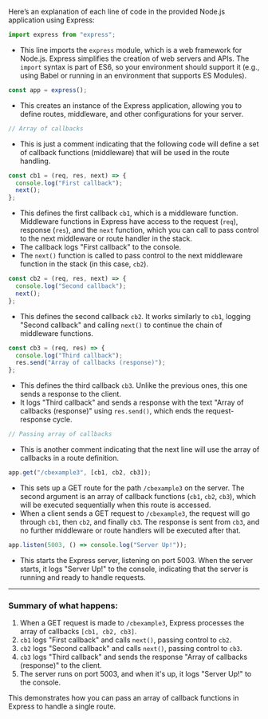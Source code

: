 Here’s an explanation of each line of code in the provided Node.js application using Express:

```javascript
import express from "express";
```

- This line imports the `express` module, which is a web framework for Node.js. Express simplifies the creation of web servers and APIs. The `import` syntax is part of ES6, so your environment should support it (e.g., using Babel or running in an environment that supports ES Modules).

```javascript
const app = express();
```

- This creates an instance of the Express application, allowing you to define routes, middleware, and other configurations for your server.

```javascript
// Array of callbacks
```

- This is just a comment indicating that the following code will define a set of callback functions (middleware) that will be used in the route handling.

```javascript
const cb1 = (req, res, next) => {
  console.log("First callback");
  next();
};
```

- This defines the first callback `cb1`, which is a middleware function. Middleware functions in Express have access to the request (`req`), response (`res`), and the `next` function, which you can call to pass control to the next middleware or route handler in the stack.
- The callback logs "First callback" to the console.
- The `next()` function is called to pass control to the next middleware function in the stack (in this case, `cb2`).

```javascript
const cb2 = (req, res, next) => {
  console.log("Second callback");
  next();
};
```

- This defines the second callback `cb2`. It works similarly to `cb1`, logging "Second callback" and calling `next()` to continue the chain of middleware functions.

```javascript
const cb3 = (req, res) => {
  console.log("Third callback");
  res.send("Array of callbacks (response)");
};
```

- This defines the third callback `cb3`. Unlike the previous ones, this one sends a response to the client.
- It logs "Third callback" and sends a response with the text "Array of callbacks (response)" using `res.send()`, which ends the request-response cycle.

```javascript
// Passing array of callbacks
```

- This is another comment indicating that the next line will use the array of callbacks in a route definition.

```javascript
app.get("/cbexample3", [cb1, cb2, cb3]);
```

- This sets up a GET route for the path `/cbexample3` on the server. The second argument is an array of callback functions (`cb1`, `cb2`, `cb3`), which will be executed sequentially when this route is accessed.
- When a client sends a GET request to `/cbexample3`, the request will go through `cb1`, then `cb2`, and finally `cb3`. The response is sent from `cb3`, and no further middleware or route handlers will be executed after that.

```javascript
app.listen(5003, () => console.log("Server Up!"));
```

- This starts the Express server, listening on port 5003. When the server starts, it logs "Server Up!" to the console, indicating that the server is running and ready to handle requests.

---

### Summary of what happens:

1. When a GET request is made to `/cbexample3`, Express processes the array of callbacks `[cb1, cb2, cb3]`.
2. `cb1` logs "First callback" and calls `next()`, passing control to `cb2`.
3. `cb2` logs "Second callback" and calls `next()`, passing control to `cb3`.
4. `cb3` logs "Third callback" and sends the response "Array of callbacks (response)" to the client.
5. The server runs on port 5003, and when it's up, it logs "Server Up!" to the console.

This demonstrates how you can pass an array of callback functions in Express to handle a single route.
